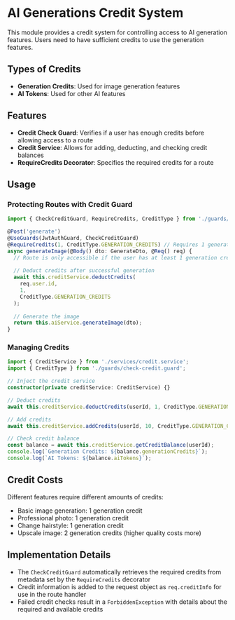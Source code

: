 # AI Generations Credit System

This module provides a credit system for controlling access to AI generation features. Users need to have sufficient credits to use the generation features.

## Types of Credits

- **Generation Credits**: Used for image generation features
- **AI Tokens**: Used for other AI features

## Features

- **Credit Check Guard**: Verifies if a user has enough credits before allowing access to a route
- **Credit Service**: Allows for adding, deducting, and checking credit balances
- **RequireCredits Decorator**: Specifies the required credits for a route

## Usage

### Protecting Routes with Credit Guard

```typescript
import { CheckCreditGuard, RequireCredits, CreditType } from './guards/check-credit.guard';

@Post('generate')
@UseGuards(JwtAuthGuard, CheckCreditGuard)
@RequireCredits(1, CreditType.GENERATION_CREDITS) // Requires 1 generation credit
async generateImage(@Body() dto: GenerateDto, @Req() req) {
  // Route is only accessible if the user has at least 1 generation credit
  
  // Deduct credits after successful generation
  await this.creditService.deductCredits(
    req.user.id, 
    1, 
    CreditType.GENERATION_CREDITS
  );
  
  // Generate the image
  return this.aiService.generateImage(dto);
}
```

### Managing Credits

```typescript
import { CreditService } from './services/credit.service';
import { CreditType } from './guards/check-credit.guard';

// Inject the credit service
constructor(private creditService: CreditService) {}

// Deduct credits
await this.creditService.deductCredits(userId, 1, CreditType.GENERATION_CREDITS);

// Add credits
await this.creditService.addCredits(userId, 10, CreditType.GENERATION_CREDITS);

// Check credit balance
const balance = await this.creditService.getCreditBalance(userId);
console.log(`Generation Credits: ${balance.generationCredits}`);
console.log(`AI Tokens: ${balance.aiTokens}`);
```

## Credit Costs

Different features require different amounts of credits:

- Basic image generation: 1 generation credit
- Professional photo: 1 generation credit
- Change hairstyle: 1 generation credit
- Upscale image: 2 generation credits (higher quality costs more)

## Implementation Details

- The `CheckCreditGuard` automatically retrieves the required credits from metadata set by the `RequireCredits` decorator
- Credit information is added to the request object as `req.creditInfo` for use in the route handler
- Failed credit checks result in a `ForbiddenException` with details about the required and available credits 